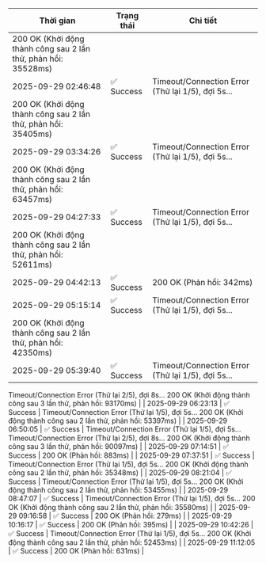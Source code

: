 | Thời gian | Trạng thái | Chi tiết |
|---|---|---|
200 OK (Khởi động thành công sau 2 lần thử, phản hồi: 35528ms) |
| 2025-09-29 02:46:48 | ✅ Success | Timeout/Connection Error (Thử lại 1/5), đợi 5s...
200 OK (Khởi động thành công sau 2 lần thử, phản hồi: 35405ms) |
| 2025-09-29 03:34:26 | ✅ Success | Timeout/Connection Error (Thử lại 1/5), đợi 5s...
200 OK (Khởi động thành công sau 2 lần thử, phản hồi: 63457ms) |
| 2025-09-29 04:27:33 | ✅ Success | Timeout/Connection Error (Thử lại 1/5), đợi 5s...
200 OK (Khởi động thành công sau 2 lần thử, phản hồi: 52611ms) |
| 2025-09-29 04:42:13 | ✅ Success | 200 OK (Phản hồi: 342ms) |
| 2025-09-29 05:15:14 | ✅ Success | Timeout/Connection Error (Thử lại 1/5), đợi 5s...
200 OK (Khởi động thành công sau 2 lần thử, phản hồi: 42350ms) |
| 2025-09-29 05:39:40 | ✅ Success | Timeout/Connection Error (Thử lại 1/5), đợi 5s...
Timeout/Connection Error (Thử lại 2/5), đợi 8s...
200 OK (Khởi động thành công sau 3 lần thử, phản hồi: 93170ms) |
| 2025-09-29 06:23:13 | ✅ Success | Timeout/Connection Error (Thử lại 1/5), đợi 5s...
200 OK (Khởi động thành công sau 2 lần thử, phản hồi: 53397ms) |
| 2025-09-29 06:50:05 | ✅ Success | Timeout/Connection Error (Thử lại 1/5), đợi 5s...
Timeout/Connection Error (Thử lại 2/5), đợi 8s...
200 OK (Khởi động thành công sau 3 lần thử, phản hồi: 90097ms) |
| 2025-09-29 07:14:51 | ✅ Success | 200 OK (Phản hồi: 883ms) |
| 2025-09-29 07:37:51 | ✅ Success | Timeout/Connection Error (Thử lại 1/5), đợi 5s...
200 OK (Khởi động thành công sau 2 lần thử, phản hồi: 35348ms) |
| 2025-09-29 08:21:04 | ✅ Success | Timeout/Connection Error (Thử lại 1/5), đợi 5s...
200 OK (Khởi động thành công sau 2 lần thử, phản hồi: 53455ms) |
| 2025-09-29 08:47:07 | ✅ Success | Timeout/Connection Error (Thử lại 1/5), đợi 5s...
200 OK (Khởi động thành công sau 2 lần thử, phản hồi: 35580ms) |
| 2025-09-29 09:16:58 | ✅ Success | 200 OK (Phản hồi: 279ms) |
| 2025-09-29 10:16:17 | ✅ Success | 200 OK (Phản hồi: 395ms) |
| 2025-09-29 10:42:26 | ✅ Success | Timeout/Connection Error (Thử lại 1/5), đợi 5s...
200 OK (Khởi động thành công sau 2 lần thử, phản hồi: 52453ms) |
| 2025-09-29 11:12:05 | ✅ Success | 200 OK (Phản hồi: 631ms) |
